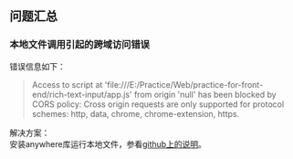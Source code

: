 <h2>问题汇总</h2>
<h3>本地文件调用引起的跨域访问错误</h3>
错误信息如下：        
 
> Access to script at 'file:///E:/Practice/Web/practice-for-front-end/rich-text-input/app.js' from origin 'null' has been blocked by CORS policy: Cross origin requests are only supported for protocol schemes: http, data, chrome, chrome-extension, https.   

解决方案：  
安装anywhere库运行本地文件，参看[github上的说明](https://github.com/JacksonTian/anywhere)。
